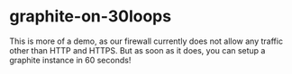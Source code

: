 graphite-on-30loops
===================

This is more of a demo, as our firewall currently does not allow any traffic other than HTTP and HTTPS. But as soon as it does, you can setup a graphite instance in 60 seconds!
